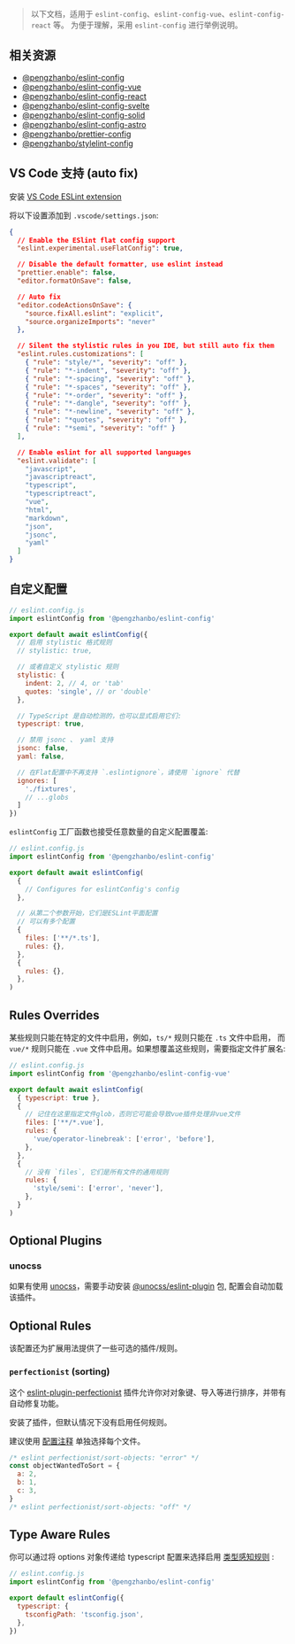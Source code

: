 > 以下文档，适用于 `eslint-config`、`eslint-config-vue`、`eslint-config-react` 等。
> 为便于理解，采用 `eslint-config` 进行举例说明。

## 相关资源
- [@pengzhanbo/eslint-config](https://github.com/pengzhanbo/configs/tree/main/packages/eslint-config)
- [@pengzhanbo/eslint-config-vue](https://github.com/pengzhanbo/configs/tree/main/packages/eslint-config-vue)
- [@pengzhanbo/eslint-config-react](https://github.com/pengzhanbo/configs/tree/main/packages/eslint-config-react)
- [@pengzhanbo/eslint-config-svelte](https://github.com/pengzhanbo/configs/tree/main/packages/eslint-config-svelte)
- [@pengzhanbo/eslint-config-solid](https://github.com/pengzhanbo/configs/tree/main/packages/eslint-config-solid)
- [@pengzhanbo/eslint-config-astro](https://github.com/pengzhanbo/configs/tree/main/packages/eslint-config-astro)
- [@pengzhanbo/prettier-config](https://github.com/pengzhanbo/configs/tree/main/packages/prettier-config)
- [@pengzhanbo/stylelint-config](https://github.com/pengzhanbo/configs/tree/main/packages/stylelint-config)


## VS Code 支持 (auto fix)

安装 [VS Code ESLint extension](https://marketplace.visualstudio.com/items?itemName=dbaeumer.vscode-eslint)

将以下设置添加到  `.vscode/settings.json`:

```json
{
  // Enable the ESlint flat config support
  "eslint.experimental.useFlatConfig": true,

  // Disable the default formatter, use eslint instead
  "prettier.enable": false,
  "editor.formatOnSave": false,

  // Auto fix
  "editor.codeActionsOnSave": {
    "source.fixAll.eslint": "explicit",
    "source.organizeImports": "never"
  },

  // Silent the stylistic rules in you IDE, but still auto fix them
  "eslint.rules.customizations": [
    { "rule": "style/*", "severity": "off" },
    { "rule": "*-indent", "severity": "off" },
    { "rule": "*-spacing", "severity": "off" },
    { "rule": "*-spaces", "severity": "off" },
    { "rule": "*-order", "severity": "off" },
    { "rule": "*-dangle", "severity": "off" },
    { "rule": "*-newline", "severity": "off" },
    { "rule": "*quotes", "severity": "off" },
    { "rule": "*semi", "severity": "off" }
  ],

  // Enable eslint for all supported languages
  "eslint.validate": [
    "javascript",
    "javascriptreact",
    "typescript",
    "typescriptreact",
    "vue",
    "html",
    "markdown",
    "json",
    "jsonc",
    "yaml"
  ]
}
```

## 自定义配置

```js
// eslint.config.js
import eslintConfig from '@pengzhanbo/eslint-config'

export default await eslintConfig({
  // 启用 stylistic 格式规则
  // stylistic: true,

  // 或者自定义 stylistic 规则
  stylistic: {
    indent: 2, // 4, or 'tab'
    quotes: 'single', // or 'double'
  },

  // TypeScript 是自动检测的，也可以显式启用它们:
  typescript: true,

  // 禁用 jsonc 、 yaml 支持
  jsonc: false,
  yaml: false,

  // 在Flat配置中不再支持 `.eslintignore`，请使用 `ignore` 代替
  ignores: [
    './fixtures',
    // ...globs
  ]
})
```

`eslintConfig` 工厂函数也接受任意数量的自定义配置覆盖:

```js
// eslint.config.js
import eslintConfig from '@pengzhanbo/eslint-config'

export default await eslintConfig(
  {
    // Configures for eslintConfig's config
  },

  // 从第二个参数开始，它们是ESLint平面配置
  // 可以有多个配置
  {
    files: ['**/*.ts'],
    rules: {},
  },
  {
    rules: {},
  },
)
```

## Rules Overrides

某些规则只能在特定的文件中启用，例如，`ts/*` 规则只能在 `.ts` 文件中启用，
而 `vue/*` 规则只能在 `.vue` 文件中启用。如果想覆盖这些规则，需要指定文件扩展名:

```js
// eslint.config.js
import eslintConfig from '@pengzhanbo/eslint-config-vue'

export default await eslintConfig(
  { typescript: true },
  {
    // 记住在这里指定文件glob，否则它可能会导致vue插件处理非vue文件
    files: ['**/*.vue'],
    rules: {
      'vue/operator-linebreak': ['error', 'before'],
    },
  },
  {
    // 没有 `files`, 它们是所有文件的通用规则
    rules: {
      'style/semi': ['error', 'never'],
    },
  }
)
```

## Optional Plugins

### unocss

如果有使用 [unocss](https://github.com/unocss/unocss)，需要手动安装
[@unocss/eslint-plugin](https://github.com/unocss/unocss/tree/main/packages/esling-plugin#readme) 包, 配置会自动加载该插件。

## Optional Rules

该配置还为扩展用法提供了一些可选的插件/规则。

### `perfectionist` (sorting)

这个 [eslint-plugin-perfectionist](https://github.com/azat-io/eslint-plugin-perfectionist) 插件允许你对对象键、导入等进行排序，并带有自动修复功能。

安装了插件，但默认情况下没有启用任何规则。

建议使用 [配置注释](https://eslint.org/docs/latest/use/configure/rules#using-configuration-comments-1) 单独选择每个文件。

```js
/* eslint perfectionist/sort-objects: "error" */
const objectWantedToSort = {
  a: 2,
  b: 1,
  c: 3,
}
/* eslint perfectionist/sort-objects: "off" */
```

## Type Aware Rules

你可以通过将 options 对象传递给 typescript 配置来选择启用 [类型感知规则](https://typescript-eslint.io/linting/typed-linting/) :

```js
// eslint.config.js
import eslintConfig from '@pengzhanbo/eslint-config'

export default eslintConfig({
  typescript: {
    tsconfigPath: 'tsconfig.json',
  },
})
```
